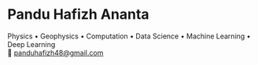 # Pandu Hafizh Ananta

Physics • Geophysics • Computation • Data Science • Machine Learning • Deep Learning  
📧 [panduhafizh48@gmail.com](mailto:panduhafizh48@.com)

